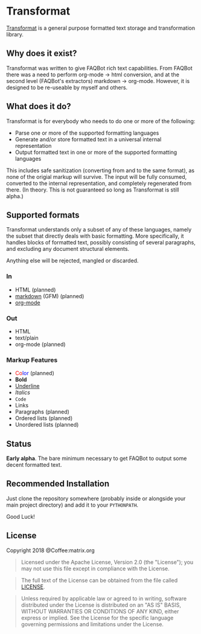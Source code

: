 # Transformat
[Transformat](https://github.com/Matrixcoffee/transformat) is a general purpose
formatted text storage and transformation library.

## Why does it exist?
Transformat was written to give FAQBot rich text capabilities. From FAQBot
there was a need to perform org-mode -> html conversion, and at the second
level (FAQBot's extractors) markdown -> org-mode. However, it is designed to be
re-useable by myself and others.

## What does it do?
Transformat is for everybody who needs to do one or more of the following:
* Parse one or more of the supported formatting languages
* Generate and/or store formatted text in a universal internal representation
* Output formatted text in one or more of the supported formatting languages

This includes safe sanitization (converting from and to the same format), as
none of the origial markup will survive. The input will be fully consumed,
converted to the internal representation, and completely regenerated from
there. (In theory. This is not guaranteed so long as Transformat is still alpha.)

## Supported formats
Transformat understands only a subset of any of these languages, namely the
subset that directly deals with basic formatting. More specifically, it handles
blocks of formatted text, possibly consisting of several paragraphs, and
excluding any document structural elements.

 Anything else will be rejected, mangled or discarded.

### In
* HTML (planned)
* [markdown](https://github.github.com/gfm/) (GFM) (planned)
* [org-mode](https://orgmode.org/)

### Out
* HTML
* text/plain
* org-mode (planned)

### Markup Features
* <font color="red">Co</font><font color="blue">lor</font> (planned)
* **Bold**
* <u>Underline</u>
* _Italics_
* `Code`
* Links
* Paragraphs (planned)
* Ordered lists (planned)
* Unordered lists (planned)

## Status
**Early alpha**. The bare minimum necessary to get FAQBot to output some decent
formatted text.

## Recommended Installation
Just clone the repository somewhere (probably inside or alongside your main
project directory) and add it to your `PYTHONPATH`.

Good Luck!

## License
Copyright 2018 @Coffee:matrix.org

   > Licensed under the Apache License, Version 2.0 (the "License");
   > you may not use this file except in compliance with the License.

   > The full text of the License can be obtained from the file called [LICENSE](LICENSE).

   > Unless required by applicable law or agreed to in writing, software
   > distributed under the License is distributed on an "AS IS" BASIS,
   > WITHOUT WARRANTIES OR CONDITIONS OF ANY KIND, either express or implied.
   > See the License for the specific language governing permissions and
   > limitations under the License.
